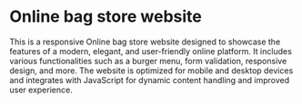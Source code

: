 # Online bag store website
This is a responsive Online bag store website designed to showcase the features of a modern, elegant, and user-friendly online platform. It includes various functionalities such as a burger menu, form validation, responsive design, and more. The website is optimized for mobile and desktop devices and integrates with JavaScript for dynamic content handling and improved user experience.
